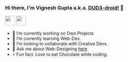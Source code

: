 ### Hi there, I'm Vignesh Gupta a.k.a. [DUD3-droid!](https://dud3-droid.github.io/Portfolio/) 👋
<img height="32" width="32" src="https://cdn.jsdelivr.net/npm/simple-icons@v4/icons/facebook.svg" />
<img height="32" width="32" src="https://cdn.jsdelivr.net/npm/simple-icons@v4/icons/[ICON NAME].svg" />

- 🔭 I’m currently working on Own Projects
- 🌱 I’m currently learning Web-Dev.
- 👯 I’m looking to collaborate with Creative Devs.
- 💬 Ask me about Web-Designing [here](https://github.com/DUD3-droid/DUD3-droid/issues)
- ⚡ Fun fact: Love to eat Chocolate while coding.

